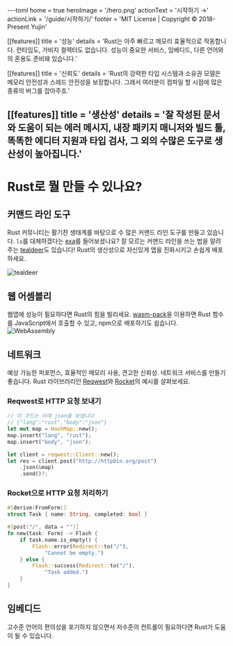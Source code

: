 ---toml
home = true
heroImage = '/hero.png'
actionText = '시작하기 →'
actionLink = '/guide/시작하기/'
footer = 'MIT License | Copyright © 2018-Present Yujin'

[[features]]
title = '성능'
details = 'Rust는 아주 빠르고 메모리 효율적으로 작동합니다. 런타임도, 가비지 컬렉터도 없습니다. 성능이 중요한 서비스, 임베디드, 다른 언어와의 혼용도 준비돼 있습니다.'

[[features]]
title = '신뢰도'
details = 'Rust의 강력한 타입 시스템과 소유권 모델은 메모리 안전성과 스레드 안전성을 보장합니다. 그래서 여러분이 컴파일 할 시점에 많은 종류의 버그를 잡아주죠.'

[[features]]
title = '생산성'
details = '잘 작성된 문서와 도움이 되는 에러 메시지, 내장 패키지 매니저와 빌드 툴, 똑똑한 에디터 지원과 타입 검사, 그 외의 수많은 도구로 생산성이 높아집니다.'
---

# Rust로 뭘 만들 수 있나요?
<div class="capabilities">
<div class="capability">

## 커맨드 라인 도구
Rust 커뮤니티는 활기찬 생태계를 바탕으로 수 많은 커맨드 라인 도구를 만들고 있습니다.
`ls`를 대체하겠다는 [exa](https://github.com/ogham/exa)를 들어보셨나요?
잘 모르는 커맨드 라인을 쓰는 법을 알려주는 [tealdeer](https://github.com/dbrgn/tealdeer)도 있습니다!
Rust의 생산성으로 자신있게 앱을 진화시키고 손쉽게 배포하세요.

![tealdeer](/tealdeer.png)

</div>

<div class="capability">

## 웹 어셈블리
웹앱에 성능이 필요하다면 Rust의 힘을 빌리세요.
[wasm-pack](https://github.com/rustwasm/wasm-pack)을 이용하면 Rust 함수를 JavaScript에서 호출할 수 있고,
npm으로 배포하기도 쉽습니다.
![WebAssembly](/web-assembly-logo.png)

</div>

<div class="capability">

## 네트워크
예상 가능한 퍼포먼스, 효율적인 메모리 사용, 견고한 신뢰성. 네트워크 서비스를 만들기 좋습니다. Rust 라이브러리인 [Reqwest](https://www.github.com/ded/reqwest)와 [Rocket](https://rocket.rs/)의 예시를 살펴보세요.

### Reqwest로 HTTP 요청 보내기
```rust
// 이 코드는 아래 json을 보냅니다
// {"lang":"rust","body":"json"}
let mut map = HashMap::new();
map.insert("lang", "rust");
map.insert("body", "json");

let client = reqwest::Client::new();
let res = client.post("http://httpbin.org/post")
    .json(&map)
    .send()?;
```

### Rocket으로 HTTP 요청 처리하기
```rust
#[derive(FromForm)]
struct Task { name: String, completed: bool }

#[post("/", data = "")]
fn new(task: Form) -> Flash {
    if task.name.is_empty() {
        Flash::error(Redirect::to("/"),
            "Cannot be empty.")
    } else {
        Flash::success(Redirect::to("/"),
            "Task added.")
    }
}
```

</div>

<div class="capability">

## 임베디드
고수준 언어의 편의성을 포기하지 않으면서 저수준의 컨트롤이 필요하다면 Rust가 도움이 될 수 있습니다.

</div>
</div>

<style lang="stylus">
.hero h1
  font-family: 'Alfa Slab One', serif

img[alt=WebAssembly]
  margin 2rem auto

@media screen and (min-width: 720px)
  img[alt=tealdeer]
    display block
    margin 0 auto
    width 70%

  img[alt=WebAssembly]
    display block
    width 40%
    margin 2rem auto

  .capabilities
    display flex
    flex-wrap wrap
    padding 0
    margin -.75rem

  .capability
    flex none
    width 47% // anchor 때문인듯..
    padding .75rem
    margin 0

@media screen and (max-width: 719px)
  .home .features .feature
    padding 0
</style>
